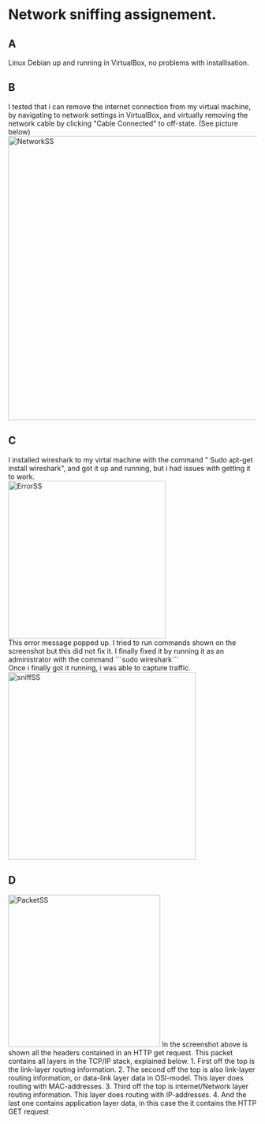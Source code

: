 # Network sniffing assignement.

## A
Linux Debian up and running in VirtualBox, no problems with installisation.

## B
I tested that i can remove the internet connection from my virtual machine, by navigating to network settings in VirtualBox, and virtually removing the network cable by clicking "Cable Connected" to off-state. (See picture below)  
<img width="575" alt="NetworkSS" src="https://github.com/user-attachments/assets/8a15f942-9a49-41cb-89c0-96359f72ecbf" />  

## C
I installed wireshark to my virtal machine with the command " Sudo apt-get install wireshark", and got it up and running, but i had issues with getting it to work.  
<img width="319" alt="ErrorSS" src="https://github.com/user-attachments/assets/9023a64c-574a-4eb1-9d14-731a7e696735" />  
This error message popped up. I tried to run commands shown on the screenshot but this did not fix it. I finally fixed it by running it as an administrator with the command ´´´sudo wireshark´´´  
Once i finally got it running, i was able to capture traffic.  
<img width="380" alt="sniffSS" src="https://github.com/user-attachments/assets/5f1c5ff6-531e-4cc2-b86a-d5c11fbf1c55" />  

## D
<img width="308" alt="PacketSS" src="https://github.com/user-attachments/assets/436ce626-0d6d-4bcd-9e66-188bbcb462dc" />  
In the screenshot above is shown all the headers contained in an HTTP get request. This packet contains all layers in the TCP/IP stack, explained below.  
1. First off the top is the link-layer routing information.
2. The second off the top is also link-layer routing information, or data-link layer data in OSI-model. This layer does routing with MAC-addresses.
3. Third off the top is internet/Network layer routing information. This layer does routing with IP-addresses.
4. And the last one contains application layer data, in this case the it contains the HTTP GET request


